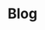 ---
title: Blog
description: Blogs deserve to read
image:

# Badge style
style:
    background: "#e8cd00"
    color: "#fff"
---